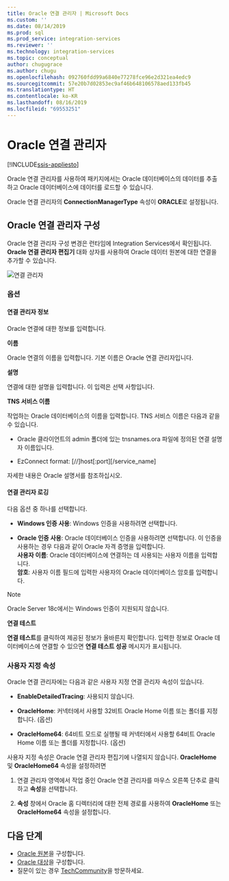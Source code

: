 ```yaml
---
title: Oracle 연결 관리자 | Microsoft Docs
ms.custom: ''
ms.date: 08/14/2019
ms.prod: sql
ms.prod_service: integration-services
ms.reviewer: ''
ms.technology: integration-services
ms.topic: conceptual
author: chugugrace
ms.author: chugu
ms.openlocfilehash: 092760fdd99a6840e77278fce96e2d321ea4edc9
ms.sourcegitcommit: 57e20b7d02853ec9af46b648106578aed133fb45
ms.translationtype: HT
ms.contentlocale: ko-KR
ms.lasthandoff: 08/16/2019
ms.locfileid: "69553251"
---
```

# <a name="oracle-connection-manager"></a>Oracle 연결 관리자

[!INCLUDE[ssis-appliesto](../../includes/ssis-appliesto-ssvrpluslinux-asdb-asdw-xxx.md)]

Oracle 연결 관리자를 사용하여 패키지에서는 Oracle 데이터베이스의 데이터를 추출하고 Oracle 데이터베이스에 데이터를 로드할 수 있습니다.

Oracle 연결 관리자의 **ConnectionManagerType** 속성이 **ORACLE**로 설정됩니다.

## <a name="configuring-the-oracle-connection-manager"></a>Oracle 연결 관리자 구성

Oracle 연결 관리자 구성 변경은 런타임에 Integration Services에서 확인됩니다. **Oracle 연결 관리자 편집기** 대화 상자를 사용하여 Oracle 데이터 원본에 대한 연결을 추가할 수 있습니다.

![연결 관리자](media/oracle-connection-manager.png)

### <a name="options"></a>옵션

#### <a name="connection-manager-information"></a>연결 관리자 정보

Oracle 연결에 대한 정보를 입력합니다.

**이름**

Oracle 연결의 이름을 입력합니다. 기본 이름은 Oracle 연결 관리자입니다. 

**설명** 

연결에 대한 설명을 입력합니다. 이 입력은 선택 사항입니다.

**TNS 서비스 이름**

작업하는 Oracle 데이터베이스의 이름을 입력합니다. TNS 서비스 이름은 다음과 같을 수 있습니다.

- Oracle 클라이언트의 admin 폴더에 있는 tnsnames.ora 파일에 정의된 연결 설명자 이름입니다.

- EzConnect format: [//]host[:port][/service_name]

자세한 내용은 Oracle 설명서를 참조하십시오.

#### <a name="connection-manager-logging"></a>연결 관리자 로깅

다음 옵션 중 하나를 선택합니다.

- **Windows 인증 사용**: Windows 인증을 사용하려면 선택합니다.

- **Oracle 인증 사용**: Oracle 데이터베이스 인증을 사용하려면 선택합니다. 이 인증을 사용하는 경우 다음과 같이 Oracle 자격 증명을 입력합니다.  
    **사용자 이름**: Oracle 데이터베이스에 연결하는 데 사용되는 사용자 이름을 입력합니다.  
    **암호**: 사용자 이름 필드에 입력한 사용자의 Oracle 데이터베이스 암호를 입력합니다.

> [!NOTE]
>
>Oracle Server 18c에서는 Windows 인증이 지원되지 않습니다.

**연결 테스트**

**연결 테스트**를 클릭하여 제공된 정보가 올바른지 확인합니다. 입력한 정보로 Oracle 데이터베이스에 연결할 수 있으면 **연결 테스트 성공** 메시지가 표시됩니다.

### <a name="custom-properties"></a>사용자 지정 속성

Oracle 연결 관리자에는 다음과 같은 사용자 지정 연결 관리자 속성이 있습니다.

- **EnableDetailedTracing**: 사용되지 않습니다.

- **OracleHome**: 커넥터에서 사용할 32비트 Oracle Home 이름 또는 폴더를 지정합니다. (옵션)

- **OracleHome64**: 64비트 모드로 실행될 때 커넥터에서 사용할 64비트 Oracle Home 이름 또는 폴더를 지정합니다. (옵션)

사용자 지정 속성은 Oracle 연결 관리자 편집기에 나열되지 않습니다. **OracleHome** 및 **OracleHome64** 속성을 설정하려면

1. 연결 관리자 영역에서 작업 중인 Oracle 연결 관리자를 마우스 오른쪽 단추로 클릭하고 **속성**을 선택합니다.

2. **속성** 창에서 Oracle 홈 디렉터리에 대한 전체 경로를 사용하여 **OracleHome** 또는 **OracleHome64** 속성을 설정합니다.

## <a name="next-steps"></a>다음 단계

- [Oracle 원본](oracle-source.md)을 구성합니다.
- [Oracle 대상](oracle-destination.md)을 구성합니다.
- 질문이 있는 경우 [TechCommunity](https://aka.ms/AA5u35j)을 방문하세요.
